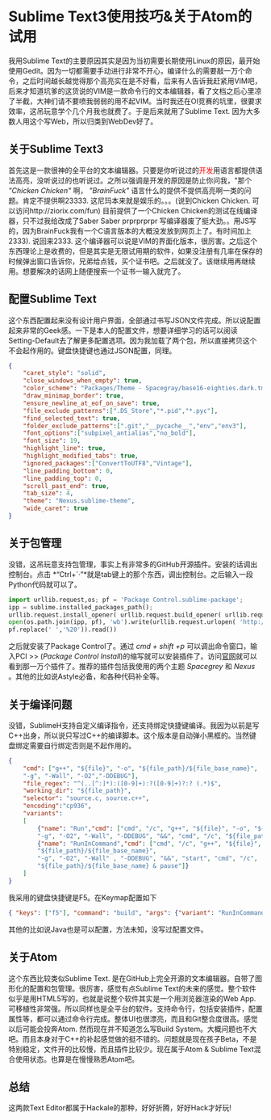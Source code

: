 # Sublime Text3使用技巧&关于Atom的试用


我用Sublime Text的主要原因其实是因为当初需要长期使用Linux的原因，最开始使用Gedit。因为一切都需要手动进行非常不开心，编译什么的需要敲一万个命令，之后时间越长越觉得那个高亮实在是不好看，后来有人告诉我赶紧用VIM吧，后来才知道坑爹的这货说的VIM是一款命令行的文本编辑器，看了文档之后心里凉了半截，大神们请不要喷我弱弱的用不起VIM。当时我还在OI竞赛的坑里，很要求效率，这吊玩意学个几个月我也就费了。于是后来就用了Sublime Text. 因为大多数人用这个写Web，所以归类到WebDev好了。

<!-- more -->

## 关于Sublime Text3
首先这是一款很神的全平台的文本编辑器。只要是你听说过的<span style="color: red;">开发</span>用语言都提供语法高亮，没听说过的也听说过。之所以强调是开发的原因是防止你问我，"那个 *"Chicken Chicken"* 啊， *"BrainFuck"* 语言什么的提供不提供高亮啊一类的问题。肯定不提供啊23333. 这尼玛本来就是娱乐的。。。(说到Chicken Chicken. 可以访问http://ziorix.com/fun) 目前提供了一个Chicken Chicken的测试在线编译器，只不过我给改成了Saber Saber prprprprpr 写编译器废了挺大劲。。用JS写的，因为BrainFuck我有一个C语言版本的大概没发放到网页上了。有时间加上2333). 说回来2333. 这个编译器可以说是VIM的界面化版本，很厉害。之后这个东西理论上是收费的，但是其实是无限试用期的软件，如果没注册有几率在保存的时候弹出窗口告诉你，兄弟给点钱，买个证书吧。之后就没了。该继续用再继续用。想要解决的话网上随便搜索一个证书一输入就完了。

## 配置Sublime Text
这个东西配置起来没有设计用户界面，全部通过书写JSON文件完成。所以说配置起来非常的Geek感。一下是本人的配置文件，想要详细学习的话可以阅读Setting-Default去了解更多配置选项。因为我加载了两个包，所以直接拷贝这个不会起作用的。键盘快捷键也通过JSON配置，同理。
```JSON
{
	"caret_style": "solid",
	"close_windows_when_empty": true,
	"color_scheme": "Packages/Theme - Spacegray/base16-eighties.dark.tmTheme",
	"draw_minimap_border": true,
	"ensure_newline_at_eof_on_save": true,
	"file_exclude_patterns":[".DS_Store","*.pid","*.pyc"],
	"find_selected_text": true,
	"folder_exclude_patterns":[".git","__pycache__","env","env3"],
	"font_options":["subpixel_antialias","no_bold"],
	"font_size": 19,
	"highlight_line": true,
	"highlight_modified_tabs": true,
	"ignored_packages":["ConvertToUTF8","Vintage"],
	"line_padding_bottom": 0,
	"line_padding_top": 0,
	"scroll_past_end": true,
	"tab_size": 4,
	"theme": "Nexus.sublime-theme",
	"wide_caret": true
}

```
## 关于包管理
没错，这吊玩意支持包管理，事实上有非常多的GitHub开源插件。安装的话调出控制台。点击 *“Ctrl+`·”*就是tab键上的那个东西，调出控制台。之后输入一段Python代码就可以了。
```Python
import urllib.request,os; pf = 'Package Control.sublime-package';
ipp = sublime.installed_packages_path(); 
urllib.request.install_opener( urllib.request.build_opener( urllib.request.ProxyHandler()) ); 
open(os.path.join(ipp, pf), 'wb').write(urllib.request.urlopen( 'http://sublime.wbond.net/' + 
pf.replace(' ','%20')).read())
```
之后就安装了Package Control了。通过 *cmd + shift +p* 可以调出命令窗口，输入PCI >> (*Package Control Install*)的缩写就可以安装插件了。访问[官网](https://packagecontrol.io)就可以看到那一万个插件了。推荐的插件包括我使用的两个主题 *Spacegrey* 和 *Nexus* 。其他的比如说Astyle必备，和各种代码补全等。

## 关于编译问题
没错，SublimeH支持自定义编译指令，还支持绑定快捷键编译。我因为以前是写C++出身，所以说只写过C++的编译脚本。这个版本是自动弹小黑框的。当然键盘绑定需要自行绑定否则是不起作用的。
```JSON
{
	"cmd": ["g++", "${file}", "-o", "${file_path}/${file_base_name}", 
	"-g", "-Wall", "-O2","-DDEBUG"],
	"file_regex": "^(..[^:]*):([0-9]+):?([0-9]+)?:? (.*)$",
	"working_dir": "${file_path}",
	"selector": "source.c, source.c++",
	"encoding":"cp936",
	"variants":
	[
		{"name": "Run","cmd": ["cmd", "/c", "g++", "${file}", "-o", "${file_path}/${file_base_name}", 
		"-g", "-O2", "-Wall", "-DDEBUG", "&&", "cmd", "/c", "${file_path}/${file_base_name}"]},
		{"name": "RunInCommand","cmd": ["cmd", "/c", "g++", "${file}", "-o", 
		"${file_path}/${file_base_name}", 
		"-g", "-O2", "-Wall" , "-DDEBUG", "&&", "start", "cmd", "/c", 
		"${file_path}/${file_base_name} & pause"]}
	]
}
```
我采用的键盘快捷键是F5。在Keymap配置如下
```JSON
{ "keys": ["f5"], "command": "build", "args": {"variant": "RunInCommand"} },
```
其他的比如说Java也是可以配置，方法未知，没写过配置文件。

## 关于Atom
这个东西比较类似Sublime Text. 是在GitHub上完全开源的文本编辑器。自带了图形化的配置和包管理。很厉害，感觉有点Sublime Text的未来的感觉。整个软件似乎是用HTML5写的，也就是说整个软件其实是一个用浏览器渲染的Web App. 可移植性非常强。所以同样也是全平台的软件。支持命令行，包括安装插件，配置属性等，都可以通过命令行完成。整体UI也很漂亮，而且和Git整合度很高。感觉以后可能会投奔Atom. 然而现在并不知道怎么写Build System。大概问题也不大吧。而且本身对于C++的补起感觉做的挺不错的。问题就是现在孩子Beta，不是特别稳定，文件开的比较慢，而且插件比较少。现在属于Atom & Sublime Text混合使用状态。也算是在慢慢熟悉Atom吧。

## 总结
这两款Text Editor都属于Hackale的那种，好好折腾，好好Hack才好玩!
